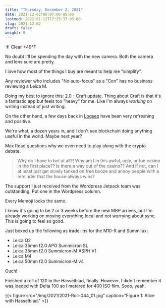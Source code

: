 ```yaml
---
title: "Thursday, December 2, 2021"
date: 2021-12-02T08:07:00-05:00
lastmod: 2022-01-12T17:25:37-05:00
slug: 2021-12-02
draft: false
weight: 0
---
```


☀️ Clear +49°F

No doubt I'll be spending the day with the new camera. Both the camera and lens sure are pretty.

I love how most of the things I buy are meant to help me "simplify".

Any reviewer who includes "No auto-focus" as a "Con" has no business reviewing a Leica M.

Doing my best to ignore this: [2.0 - Craft update](https://www.craft.do/s/lEjdSXBpq9jSgg). Thing about Craft is that it's a fantastic app but feels too "heavy" for me. Like I'm always _working_ on writing instead of just writing.

On the other hand, a few days back in [Logseq](https://logseq.com) have been very refreshing and positive.

We're what, a dozen years in, and I don't see blockchain doing anything useful in the world. Maybe next year?

Max Read questions why we even need to play along with the crypto debate:

> Why do I have to bet at all?! Why am I in this awful, ugly, unfun casino in the first place?? Is there a way out of the casino?? And if not, can I at least just get slowly tanked on free booze and annoy people with a reminder that the house always wins?

The support I just received from the Wordpress Jetpack team was outstanding. Put one in the Wordpress column.

Every Memoji looks the same.

I know it's going to be 2 or 3 weeks before the new MBP arrives, but I'm already working on moving everything local and not worrying about sync. This is going to feel so good.

Just boxed up the following as trade-ins for the M10-R and Summilux:

-   Leica Q2
-   Leica 35mm f2.0 APO Summicron SL
-   Leica 35mm f2.0 Summicron-M ASPH V1
-   Leica M4
-   Leica 50mm f2.0 Summicron-M v4

Ouch!

Finished a roll of 120 in the Hasselblad, finally. However, I didn't remember it was loaded with Delta 100 so I metered for 400 ISO film. Sooo, yeah.

{{< figure src="/img/2021/2021-Roll-044_01.jpg" caption="Figure 1: Alice with Hasselblad." >}}

[//]: # "Exported with love from a post written in Org mode"
[//]: # "- https://github.com/kaushalmodi/ox-hugo"
